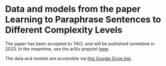 # Data and models from the paper Learning to Paraphrase Sentences to Different Complexity Levels
The paper has been accepted to TACL and will be published sometime in 2023. In the meantime, see the arXiv preprint [here](https://arxiv.org/abs/2308.02226).

The data and models are accessible via [this Google Drive link](https://drive.google.com/drive/folders/1HhtVLSXK-WMvjkqBzNqaC-sdC-zgUTG2?usp=sharing). 
